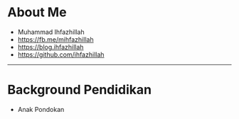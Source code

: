 # About Me

- Muhammad Ihfazhillah
- https://fb.me/mihfazhillah
- https://blog.ihfazhillah
- https://github.com/ihfazhillah

---

# Background Pendidikan

- Anak Pondokan



